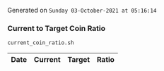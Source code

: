 Generated on `Sunday 03-October-2021 at 05:16:14`

### Current to Target Coin Ratio
`current_coin_ratio.sh`

Date|Current|Target|Ratio
---|---|---|---
